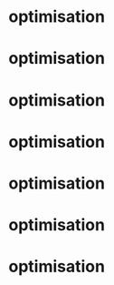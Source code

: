 # optimisation
# optimisation
# optimisation
# optimisation
# optimisation
# optimisation
# optimisation
